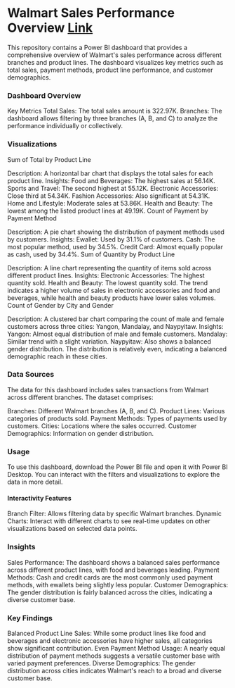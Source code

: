 # Walmart Sales Performance Overview [Link](https://app.powerbi.com/view?r=eyJrIjoiZTUwNjE2MWYtZjhkMy00NWY3LWJhMTgtYmNmODAxOGI0NDczIiwidCI6IjRiNDY5YmYzLTdlZGYtNDU5My05Yjc3LWU0ODA3OTUzYzczMCJ9)
This repository contains a Power BI dashboard that provides a comprehensive overview of Walmart's sales performance across different branches and product lines. The dashboard visualizes key metrics such as total sales, payment methods, product line performance, and customer demographics.

### Dashboard Overview
Key Metrics
Total Sales: The total sales amount is 322.97K.
Branches: The dashboard allows filtering by three branches (A, B, and C) to analyze the performance individually or collectively.
### Visualizations
Sum of Total by Product Line

Description: A horizontal bar chart that displays the total sales for each product line.
Insights:
Food and Beverages: The highest sales at 56.14K.
Sports and Travel: The second highest at 55.12K.
Electronic Accessories: Close third at 54.34K.
Fashion Accessories: Also significant at 54.31K.
Home and Lifestyle: Moderate sales at 53.86K.
Health and Beauty: The lowest among the listed product lines at 49.19K.
Count of Payment by Payment Method

Description: A pie chart showing the distribution of payment methods used by customers.
Insights:
Ewallet: Used by 31.1% of customers.
Cash: The most popular method, used by 34.5%.
Credit Card: Almost equally popular as cash, used by 34.4%.
Sum of Quantity by Product Line

Description: A line chart representing the quantity of items sold across different product lines.
Insights:
Electronic Accessories: The highest quantity sold.
Health and Beauty: The lowest quantity sold.
The trend indicates a higher volume of sales in electronic accessories and food and beverages, while health and beauty products have lower sales volumes.
Count of Gender by City and Gender

Description: A clustered bar chart comparing the count of male and female customers across three cities: Yangon, Mandalay, and Naypyitaw.
Insights:
Yangon: Almost equal distribution of male and female customers.
Mandalay: Similar trend with a slight variation.
Naypyitaw: Also shows a balanced gender distribution.
The distribution is relatively even, indicating a balanced demographic reach in these cities.
### Data Sources
The data for this dashboard includes sales transactions from Walmart across different branches. The dataset comprises:

Branches: Different Walmart branches (A, B, and C).
Product Lines: Various categories of products sold.
Payment Methods: Types of payments used by customers.
Cities: Locations where the sales occurred.
Customer Demographics: Information on gender distribution.
### Usage
To use this dashboard, download the Power BI file and open it with Power BI Desktop. You can interact with the filters and visualizations to explore the data in more detail.

#### Interactivity Features
Branch Filter: Allows filtering data by specific Walmart branches.
Dynamic Charts: Interact with different charts to see real-time updates on other visualizations based on selected data points.
### Insights
Sales Performance: The dashboard shows a balanced sales performance across different product lines, with food and beverages leading.
Payment Methods: Cash and credit cards are the most commonly used payment methods, with ewallets being slightly less popular.
Customer Demographics: The gender distribution is fairly balanced across the cities, indicating a diverse customer base.
### Key Findings
Balanced Product Line Sales: While some product lines like food and beverages and electronic accessories have higher sales, all categories show significant contribution.
Even Payment Method Usage: A nearly equal distribution of payment methods suggests a versatile customer base with varied payment preferences.
Diverse Demographics: The gender distribution across cities indicates Walmart's reach to a broad and diverse customer base.
